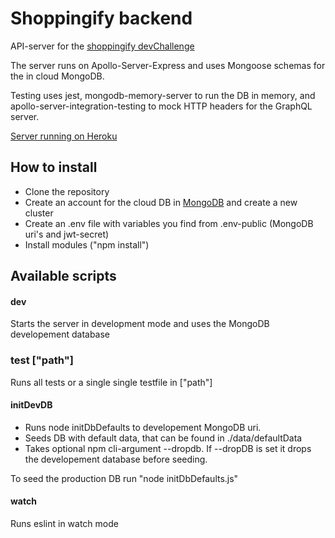# Shoppingify backend

API-server for the [shoppingify devChallenge](https://devchallenges.io/challenges/mGd5VpbO4JnzU6I9l96x)

The server runs on Apollo-Server-Express and uses Mongoose schemas for the in cloud MongoDB.

Testing uses jest, mongodb-memory-server to run the DB in memory, and apollo-server-integration-testing to mock HTTP headers for the GraphQL server.

[Server running on Heroku](https://stormy-everglades-82986.herokuapp.com/)

## How to install
* Clone the repository
* Create an account for the cloud DB in [MongoDB](https://www.mongodb.com/) and create a new cluster
* Create an .env file with variables you find from .env-public (MongoDB uri's and jwt-secret)
* Install modules ("npm install")

## Available scripts

#### dev
Starts the server in development mode and uses the MongoDB developement database

### test ["path"]
Runs all tests or a single single testfile in ["path"]

#### initDevDB
* Runs node initDbDefaults to developement MongoDB uri.
* Seeds DB with default data, that can be found in ./data/defaultData
* Takes optional npm cli-argument --dropdb. If --dropDB is set it drops the developement database before seeding.

To seed the production DB run "node initDbDefaults.js"

#### watch
Runs eslint in watch mode


